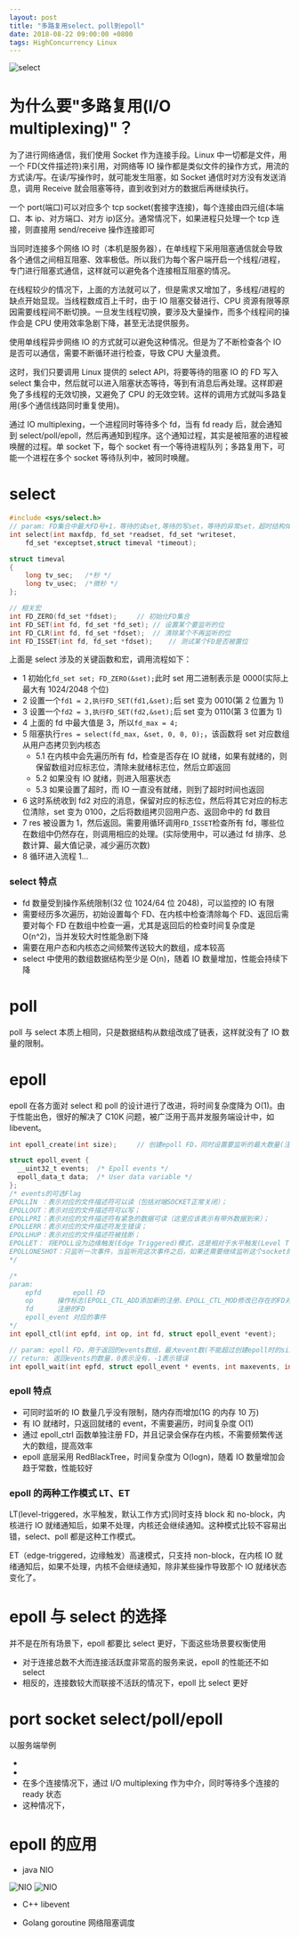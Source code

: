 ```yaml
---
layout: post
title: "多路复用select、poll到epoll"
date: 2018-08-22 09:00:00 +0800
tags: HighConcurrency Linux
---
```


![select](/assets/images/2018-08-22-CPP_select_1.jpg)

# 为什么要"多路复用(I/O multiplexing)"？

为了进行网络通信，我们使用 Socket 作为连接手段。Linux 中一切都是文件，用一个 FD(文件描述符)来引用，对网络等 IO 操作都是类似文件的操作方式，用流的方式读/写。在读/写操作时，就可能发生阻塞，如 Socket 通信时对方没有发送消息，调用 Receive 就会阻塞等待，直到收到对方的数据后再继续执行。

一个 port(端口)可以对应多个 tcp socket(套接字连接)，每个连接由四元组(本端口、本 ip、对方端口、对方 ip)区分。通常情况下，如果进程只处理一个 tcp 连接，则直接用 send/receive 操作连接即可

当同时连接多个网络 IO 时（本机是服务器），在单线程下采用阻塞通信就会导致各个通信之间相互阻塞、效率极低。所以我们为每个客户端开启一个线程/进程，专门进行阻塞式通信，这样就可以避免各个连接相互阻塞的情况。

在线程较少的情况下，上面的方法就可以了，但是需求又增加了，多线程/进程的缺点开始显现。当线程数成百上千时，由于 IO 阻塞交替进行、CPU 资源有限等原因需要线程间不断切换。一旦发生线程切换，要涉及大量操作，而多个线程间的操作会是 CPU 使用效率急剧下降，甚至无法提供服务。

使用单线程异步网络 IO 的方式就可以避免这种情况。但是为了不断检查各个 IO 是否可以通信，需要不断循环进行检查，导致 CPU 大量浪费。

这时，我们只要调用 Linux 提供的 select API，将要等待的阻塞 IO 的 FD 写入 select 集合中，然后就可以进入阻塞状态等待，等到有消息后再处理。这样即避免了多线程的无效切换，又避免了 CPU 的无效空转。这样的调用方式就叫多路复用(多个通信线路同时重复使用)。

通过 IO multiplexing，一个进程同时等待多个 fd，当有 fd ready 后，就会通知到 select/poll/epoll，然后再通知到程序。这个通知过程，其实是被阻塞的进程被唤醒的过程。单 socket 下，每个 socket 有一个等待进程队列；多路复用下，可能一个进程在多个 socket 等待队列中，被同时唤醒。

# select

```C
#include <sys/select.h>
// param: FD集合中最大FD号+1，等待的读set,等待的写set，等待的异常set，超时结构体
int select(int maxfdp, fd_set *readset, fd_set *writeset,
	fd_set *exceptset,struct timeval *timeout);

struct timeval
{
    long tv_sec;   /*秒 */
    long tv_usec;  /*微秒 */
};

// 相关宏
int FD_ZERO(fd_set *fdset);		// 初始化FD集合
int FD_SET(int fd, fd_set *fd_set);	// 设置某个要监听的位
int FD_CLR(int fd, fd_set *fdset);	// 清除某个不再监听的位
int FD_ISSET(int fd, fd_set *fdset);	// 测试某个FD是否被置位
```

上面是 select 涉及的关键函数和宏，调用流程如下：

- 1 初始化`fd_set set; FD_ZERO(&set);`此时 set 用二进制表示是 0000(实际上最大有 1024/2048 个位)
- 2 设置一个`fd1 = 2,执行FD_SET(fd1,&set);`后 set 变为 0010(第 2 位置为 1)
- 3 设置一个`fd2 = 3,执行FD_SET(fd2,&set);`后 set 变为 0110(第 3 位置为 1)
- 4 上面的 fd 中最大值是 3，所以`fd_max = 4;`
- 5 阻塞执行`res = select(fd_max, &set, 0, 0, 0);`，该函数将 set 对应数组从用户态拷贝到内核态
  - 5.1 在内核中会先遍历所有 fd，检查是否存在 IO 就绪，如果有就绪的，则保留数组对应标志位，清除未就绪标志位，然后立即返回
  - 5.2 如果没有 IO 就绪，则进入阻塞状态
  - 5.3 如果设置了超时，而 IO 一直没有就绪，则到了超时时间也返回
- 6 这时系统收到 fd2 对应的消息，保留对应的标志位，然后将其它对应的标志位清除，set 变为 0100，之后将数组拷贝回用户态、返回命中的 fd 数目
- 7 res 被设置为 1，然后返回。需要用循环调用`FD_ISSET`检查所有 fd，哪些位在数组中仍然存在，则调用相应的处理。(实际使用中，可以通过 fd 排序、总数计算、最大值记录，减少遍历次数)
- 8 循环进入流程 1...

### select 特点

- fd 数量受到操作系统限制(32 位 1024/64 位 2048)，可以监控的 IO 有限
- 需要经历多次遍历，初始设置每个 FD、在内核中检查清除每个 FD、返回后需要对每个 FD 在数组中检查一遍，尤其是返回后的检查时间复杂度是 O(n^2)，当并发较大时性能急剧下降
- 需要在用户态和内核态之间频繁传送较大的数组，成本较高
- select 中使用的数组数据结构至少是 O(n)，随着 IO 数量增加，性能会持续下降

# poll

poll 与 select 本质上相同，只是数据结构从数组改成了链表，这样就没有了 IO 数量的限制。

# epoll

epoll 在各方面对 select 和 poll 的设计进行了改进，将时间复杂度降为 O(1)。由于性能出色，很好的解决了 C10K 问题，被广泛用于高并发服务端设计中，如 libevent。

```C
int epoll_create(int size);		// 创建epoll FD，同时设置要监听的最大数量(注意不是最大FD+1)

struct epoll_event {
  __uint32_t events;  /* Epoll events */
  epoll_data_t data;  /* User data variable */
};
/* events的可选Flag
EPOLLIN ：表示对应的文件描述符可以读（包括对端SOCKET正常关闭）；
EPOLLOUT：表示对应的文件描述符可以写；
EPOLLPRI：表示对应的文件描述符有紧急的数据可读（这里应该表示有带外数据到来）；
EPOLLERR：表示对应的文件描述符发生错误；
EPOLLHUP：表示对应的文件描述符被挂断；
EPOLLET： 将EPOLL设为边缘触发(Edge Triggered)模式，这是相对于水平触发(Level Triggered)来说的
EPOLLONESHOT：只监听一次事件，当监听完这次事件之后，如果还需要继续监听这个socket的话，需要再次把这个socket加入到EPOLL队列
*/

/*
param:
	epfd		epoll FD
	op 		操作标志(EPOLL_CTL_ADD添加新的注册、EPOLL_CTL_MOD修改已存在的FD对应的事件、EPOLL_CTL_DEL删除FD)
	fd		注册的FD
	epoll_event	对应的事件
*/
int epoll_ctl(int epfd, int op, int fd,	struct epoll_event *event);

// param: epoll FD，用于返回的events数组，最大event数(不能超过创建epoll时的size)，超时设置(毫秒，0立刻返回)
// return: 返回events的数量，0表示没有，-1表示错误
int epoll_wait(int epfd, struct epoll_event * events, int maxevents, int timeout);
```

### epoll 特点

- 可同时监听的 IO 数量几乎没有限制，随内存而增加(1G 的内存 10 万)
- 有 IO 就绪时，只返回就绪的 event，不需要遍历，时间复杂度 O(1)
- 通过 epoll_ctrl 函数单独注册 FD，并且记录会保存在内核，不需要频繁传送大的数组，提高效率
- epoll 底层采用 RedBlackTree，时间复杂度为 O(logn)，随着 IO 数量增加会趋于常数，性能较好

### epoll 的两种工作模式 LT、ET

LT(level-triggered，水平触发，默认工作方式)同时支持 block 和 no-block，内核进行 IO 就绪通知后，如果不处理，内核还会继续通知。这种模式比较不容易出错，select、poll 都是这种工作模式。

ET（edge-triggered，边缘触发）高速模式，只支持 non-block，在内核 IO 就绪通知后，如果不处理，内核不会继续通知，除非某些操作导致那个 IO 就绪状态变化了。

# epoll 与 select 的选择

并不是在所有场景下，epoll 都要比 select 更好，下面这些场景要权衡使用

- 对于连接总数不大而连接活跃度非常高的服务来说，epoll 的性能还不如 select
- 相反的，连接数较大而联接不活跃的情况下，epoll 比 select 更好

# port socket select/poll/epoll

以服务端举例

-
-
- 在多个连接情况下，通过 I/O multiplexing 作为中介，同时等待多个连接的 ready 状态
- 这种情况下，

# epoll 的应用

- java NIO

![NIO](/assets/images/2018-08-22-CPP_select_2.webp)
![NIO](/assets/images/2018-08-22-CPP_select_3.webp)

- C++ libevent

- Golang goroutine 网络阻塞调度
